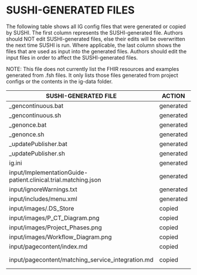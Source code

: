 # SUSHI-GENERATED FILES #

The following table shows all IG config files that were generated or copied by SUSHI.  The first column
represents the SUSHI-generated file. Authors should NOT edit SUSHI-generated files, else their edits will
be overwritten the next time SUSHI is run. Where applicable, the last column shows the files that are used
as input into the generated files. Authors should edit the input files in order to affect the SUSHI-generated
files.

NOTE: This file does not currently list the FHIR resources and examples generated from .fsh files. It only
lists those files generated from project configs or the contents in the ig-data folder.

| SUSHI-GENERATED FILE                                           | ACTION    | INPUT FILE(S)                                                |
| -------------------------------------------------------------- | --------- | ------------------------------------------------------------ |
| _gencontinuous.bat                                             | generated |                                                              |
| _gencontinuous.sh                                              | generated |                                                              |
| _genonce.bat                                                   | generated |                                                              |
| _genonce.sh                                                    | generated |                                                              |
| _updatePublisher.bat                                           | generated |                                                              |
| _updatePublisher.sh                                            | generated |                                                              |
| ig.ini                                                         | generated | ../config.yaml                                               |
| input/ImplementationGuide-patient.clinical.trial.matching.json | generated | ../config.yaml, {all input resources and pages}              |
| input/ignoreWarnings.txt                                       | generated |                                                              |
| input/includes/menu.xml                                        | generated | ../config.yaml                                               |
| input/images/.DS_Store                                         | copied    | ../ig-data/input/images/.DS_Store                            |
| input/images/P_CT_Diagram.png                                  | copied    | ../ig-data/input/images/P_CT_Diagram.png                     |
| input/images/Project_Phases.png                                | copied    | ../ig-data/input/images/Project_Phases.png                   |
| input/images/Workflow_Diagram.png                              | copied    | ../ig-data/input/images/Workflow_Diagram.png                 |
| input/pagecontent/index.md                                     | copied    | ../ig-data/input/pagecontent/index.md                        |
| input/pagecontent/matching_service_integration.md              | copied    | ../ig-data/input/pagecontent/matching_service_integration.md |